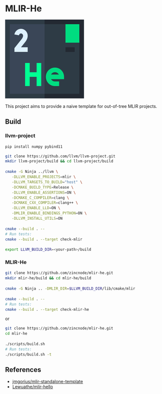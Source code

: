 # MLIR-He

![logo](images/icon-helium.png)

This project aims to provide a naive template for out-of-tree MLIR projects. 

## Build

### llvm-project

```sh
pip install numpy pybind11
```

```sh
git clone https://github.com/llvm/llvm-project.git
mkdir llvm-project/build && cd llvm-project/build

cmake -G Ninja ../llvm \
   -DLLVM_ENABLE_PROJECTS=mlir \
   -DLLVM_TARGETS_TO_BUILD="host" \
   -DCMAKE_BUILD_TYPE=Release \
   -DLLVM_ENABLE_ASSERTIONS=ON \
   -DCMAKE_C_COMPILER=clang \
   -DCMAKE_CXX_COMPILER=clang++ \
   -DLLVM_ENABLE_LLD=ON \
   -DMLIR_ENABLE_BINDINGS_PYTHON=ON \
   -DLLVM_INSTALL_UTILS=ON

cmake --build . --
# Run tests:
cmake --build . --target check-mlir

export LLVM_BUILD_DIR=<your-path>/build
```

### MLIR-He

```sh
git clone https://github.com/zincnode/mlir-he.git
mkdir mlir-he/build && cd mlir-he/build

cmake -G Ninja .. -DMLIR_DIR=$LLVM_BUILD_DIR/lib/cmake/mlir

cmake --build . --
# Run tests:
cmake --build . --target check-mlir-he
```

or

```sh
git clone https://github.com/zincnode/mlir-he.git
cd mlir-he

./scripts/build.sh
# Run tests:
./scripts/build.sh -t
```

## References

- [jmgorius/mlir-standalone-template](https://github.com/jmgorius/mlir-standalone-template)
- [Lewuathe/mlir-hello](https://github.com/Lewuathe/mlir-hello)
